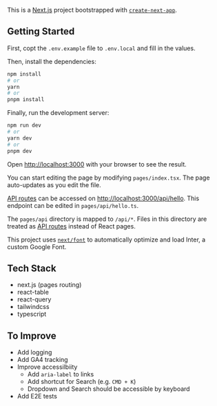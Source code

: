 This is a [Next.js](https://nextjs.org/) project bootstrapped with [`create-next-app`](https://github.com/vercel/next.js/tree/canary/packages/create-next-app).

## Getting Started

First, copt the `.env.example` file to `.env.local` and fill in the values.

Then, install the dependencies:

```bash
npm install
# or
yarn
# or
pnpm install
```

Finally, run the development server:

```bash
npm run dev
# or
yarn dev
# or
pnpm dev
```

Open [http://localhost:3000](http://localhost:3000) with your browser to see the result.

You can start editing the page by modifying `pages/index.tsx`. The page auto-updates as you edit the file.

[API routes](https://nextjs.org/docs/api-routes/introduction) can be accessed on [http://localhost:3000/api/hello](http://localhost:3000/api/hello). This endpoint can be edited in `pages/api/hello.ts`.

The `pages/api` directory is mapped to `/api/*`. Files in this directory are treated as [API routes](https://nextjs.org/docs/api-routes/introduction) instead of React pages.

This project uses [`next/font`](https://nextjs.org/docs/basic-features/font-optimization) to automatically optimize and load Inter, a custom Google Font.

## Tech Stack

- next.js (pages routing)
- react-table
- react-query
- tailwindcss
- typescript

## To Improve

- Add logging
- Add GA4 tracking
- Improve accessilbiity
  - Add `aria-label` to links
  - Add shortcut for Search (e.g. `CMD + K`)
  - Dropdown and Search should be accessible by keyboard
- Add E2E tests
